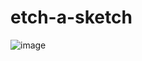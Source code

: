 # etch-a-sketch
 
![image](https://github.com/BurakDuzenli/etch-a-sketch/assets/111232736/5a18d093-9a95-42b3-893a-13e9de331fb0)
